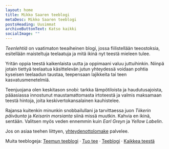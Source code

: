 ```yaml
---
layout: home
title: Mikko Saaren teeblogi
metaDesc: Mikko Saaren teeblogi
postsHeading: Uusimmat
archiveButtonText: Katso kaikki
socialImage: ""
---
```

*Teenlehtiä* on vaatimaton teeaiheinen blogi, jossa fiilistellään teeostoksia, esitellään maisteltuja teelaatuja ja mitä ikinä nyt teestä mieleen tulee.

Yritän oppia teestä kaikenlaista uutta ja oppimaani valuu juttuihinkin. Niinpä jotain tiettyä teelaatua käsittelevän jutun yhteydessä voidaan pohtia kyseisen teelaadun taustaa, teepensaan lajikkeita tai teen kasvatusmenetelmiä.

Teenjuojana olen keskitason snobi: tarkka lämpötiloista ja haudutusajoista, pääasiassa innostunut maustamattomasta irtoteestä ja valmis maksamaan teestä hintoja, joita keskivertokansalainen kauhistelee.

Rajansa kuitenkin minunkin snobbailullani ja tarvittaessa juon *Tiikerin päiväunta* ja *Keisarin morsianta* siinä missä muutkin. Kahvia en ikinä, sentään. Valitsen myös veden ennemmin kuin *Earl Greyn* ja *Yellow Labelin*.

Jos on asiaa teehen liittyen, [yhteydenottolomake](https://docs.google.com/forms/d/e/1FAIpQLSeVAgyCLCHXqBmS8G0BKFCcQOHF8d3jILp9EOi2QgCiiMeHXw/viewform?usp=sf_link) palvelee.

Muita teeblogeja: [Teemun teeblogi](https://teeteemu.blogaaja.fi/) · [Tuo tee](https://tuotee.wordpress.com/) · [Teeblogi](https://teeblogi.wordpress.com/) · [Kaikkea teestä](https://kaikkeateesta.com/)